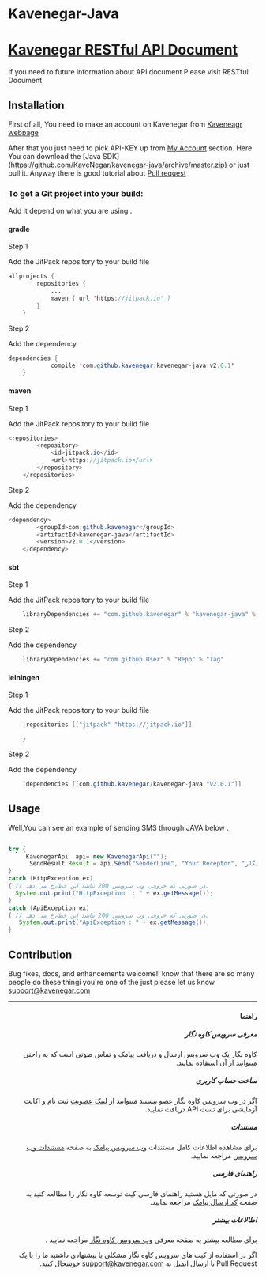 # Kavenegar-Java
# [Kavenegar RESTful API Document](http://kavenegar.com/rest.html)
If you need to future information about API document Please visit RESTful Document

## Installation
First of all, You need to make an account on Kavenegar from [Kaveneagr webpage](https://panel.kavenegar.com/Client/Membership/Register)


After that you just need to pick API-KEY up from [My Account](http://panel.kavenegar.com/Client/setting/index) section.
Here You can download the [Java SDK] (https://github.com/KaveNegar/kavenegar-java/archive/master.zip) or just pull it.
Anyway there is good tutorial about [Pull  request](http://gun.io/blog/how-to-github-fork-branch-and-pull-request/)

### To get a Git project into your build:

Add it depend on what you are using .

#### gradle
 Step 1 <p> Add the JitPack repository to your build file </p>
 
```java
allprojects {
		repositories {
			...
			maven { url 'https://jitpack.io' }
		}
	}
```
Step 2<p>Add the dependency</p>

```java
dependencies {
	        compile 'com.github.kavenegar:kavenegar-java:v2.0.1'
	}
```
#### maven

 Step 1 <p> Add the JitPack repository to your build file </p>
 
```java
<repositories>
		<repository>
		    <id>jitpack.io</id>
		    <url>https://jitpack.io</url>
		</repository>
	</repositories>
```
Step 2<p>Add the dependency</p>

```java
<dependency>
	    <groupId>com.github.kavenegar</groupId>
	    <artifactId>kavenegar-java</artifactId>
	    <version>v2.0.1</version>
	</dependency>
```
####  sbt

Step 1 <p> Add the JitPack repository to your build file </p>
 
```java
	libraryDependencies += "com.github.kavenegar" % "kavenegar-java" % "v2.0.1"	

```
Step 2<p>Add the dependency</p>

```java
    libraryDependencies += "com.github.User" % "Repo" % "Tag"

```
#### leiningen

Step 1 <p> Add the JitPack repository to your build file </p>
 
```java
    :repositories [["jitpack" "https://jitpack.io"]]

	}
```
Step 2<p>Add the dependency</p>

```java
	:dependencies [[com.github.kavenegar/kavenegar-java "v2.0.1"]]	

```
## Usage
Well,You can see an example of sending SMS through JAVA below . 

```java

try {
     KavenegarApi  api= new KavenegarApi("");
      SendResult Result = api.Send("SenderLine", "Your Receptor", "خدمات پیام کوتاه کاوه نگار");
}
catch (HttpException ex)
{ // در صورتی که خروجی وب سرویس 200 نباشد این خطارخ می دهد.
  System.out.print("HttpException  : " + ex.getMessage());
}
catch (ApiException ex)
{ // در صورتی که خروجی وب سرویس 200 نباشد این خطارخ می دهد.
   System.out.print("ApiException : " + ex.getMessage());
}

```

## Contribution

 Bug fixes, docs, and enhancements welcome!I know that there are so many people do these thingi you're one of the  just 
please let us know  [support@kavenegar.com](mailto:support@kavenegar.com?Subject=SDK)
 <hr>
<div dir='rtl'>

	
#### راهنما

##### معرفی سرویس کاوه نگار

کاوه نگار یک وب سرویس ارسال و دریافت پیامک و تماس صوتی است که به راحتی میتوانید از آن استفاده نمایید.

##### ساخت حساب کاربری

اگر در وب سرویس کاوه نگار عضو نیستید میتوانید از [لینک عضویت](http://panel.kavenegar.com/client/membership/register) ثبت نام  و اکانت آزمایشی برای تست API دریافت نمایید.

##### مستندات

برای مشاهده اطلاعات کامل مستندات [وب سرویس پیامک](http://kavenegar.com/وب-سرویس-پیامک.html)  به صفحه [مستندات وب سرویس](http://kavenegar.com/rest.html) مراجعه نمایید.

##### راهنمای فارسی

در صورتی که مایل هستید راهنمای فارسی کیت توسعه کاوه نگار را مطالعه کنید به صفحه [کد ارسال پیامک](http://kavenegar.com/sdk.html) مراجعه نمایید.

##### اطالاعات بیشتر
برای مطالعه بیشتر به صفحه معرفی [وب سرویس کاوه نگار](http://kavenegar.com/%D9%88%D8%A8%D8%B3%D8%B1%D9%88%DB%8C%D8%B3-%D9%BE%DB%8C%D8%A7%D9%85%DA%A9.html) مراجعه نمایید .

 اگر در استفاده از کیت های سرویس کاوه نگار مشکلی یا پیشنهادی  داشتید ما را با یک Pull Request  یا  ارسال ایمیل به support@kavenegar.com  خوشحال کنید.
 

</div>
